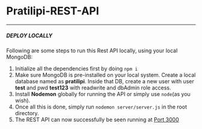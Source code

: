 # Pratilipi-REST-API
***
##### DEPLOY LOCALLY
Following are some steps to run this Rest API locally, using your local MongoDB:
1. Initialize all the dependencies first by doing `npm i`
2. Make sure MongoDB is pre-installed on your local system. Create a local database named as **pratilipi**. Inside that DB, create a new user with user **test** and pwd **test123** with readwrite and dbAdmin role access.
3. Install **Nodemon** globally for running the API or simply use `node`(as you wish).
4. Once all this is done, simply run `nodemon server/server.js` in the root directory.
5. The REST API can now successfully be seen running at [Port 3000](http://localhost:3000/explorer)

